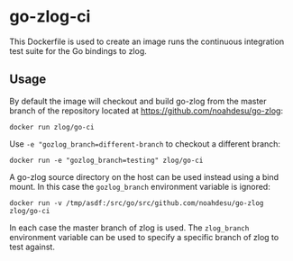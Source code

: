 go-zlog-ci
==========

This Dockerfile is used to create an image runs the continuous integration
test suite for the Go bindings to zlog.

Usage
-----

By default the image will checkout and build go-zlog from the master branch of
the repository located at https://github.com/noahdesu/go-zlog:

  `docker run zlog/go-ci`

Use `-e "gozlog_branch=different-branch` to checkout a different branch:

  `docker run -e "gozlog_branch=testing" zlog/go-ci`

A go-zlog source directory on the host can be used instead using a bind mount.
In this case the `gozlog_branch` environment variable is ignored:

  `docker run -v /tmp/asdf:/src/go/src/github.com/noahdesu/go-zlog zlog/go-ci`

In each case the master branch of zlog is used. The `zlog_branch` environment
variable can be used to specify a specific branch of zlog to test against.
